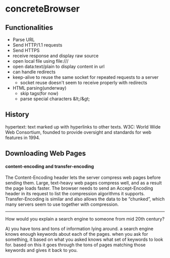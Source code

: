 # concreteBrowser

## Functionalities
- Parse URL
- Send HTTP/1.1 requests
- Send HTTPS
- receive response and display raw source
- open local file using file:///
- open data:text/plain to display content in url
- can handle redirects
- keep-alive to reuse the same socket for repeated requests to a server
    - socket reuse doesn't seem to receive properly with redirects
- HTML parsing(underway)
    - skip tags(for now)
    - parse special characters \&lt;/\&gt;

    

## History
hypertext: text marked up with hyperlinks to other texts.
W3C: World Wide Web Consortium, founded to provide oversight and standards for web features in 1994.


## Downloading Web Pages
#### content-encoding and transfer-encoding
The Content-Encoding header lets the server compress web pages before sending them. Large, text-heavy web pages compress well, and as a result the page loads faster. The browser needs to send an Accept-Encoding header in its request to list the compression algorithms it supports. Transfer-Encoding is similar and also allows the data to be “chunked”, which many servers seem to use together with compression.

---
How would you explain a search engine to someone from mid 20th century?

A) you have tons and tons of information lying around. a search engine knows enough keywords about each of the pages. when you ask for something, it based on what you asked knows what set of keywords to look for. based on this it goes through the tons of pages matching those keywords and gives it back to you.
